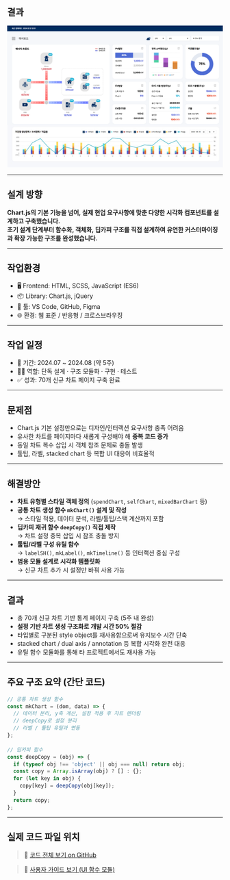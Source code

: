 ## 결과

![툴팁 커스터마이징](./assets/image/hdiDash.png)  

---

## 설계 방향

**Chart.js의 기본 기능을 넘어, 실제 현업 요구사항에 맞춘 다양한 시각화 컴포넌트를 설계하고 구축했습니다.  
초기 설계 단계부터 함수화, 객체화, 딥카피 구조를 직접 설계하여 유연한 커스터마이징과 확장 가능한 구조를 완성했습니다.**

---

## 작업환경

- 🖥 Frontend: HTML, SCSS, JavaScript (ES6)
- 📦 Library: Chart.js, jQuery
- 🧰 툴: VS Code, GitHub, Figma
- 🌐 환경: 웹 표준 / 반응형 / 크로스브라우징


---

## 작업 일정

- 📅  기간: 2024.07 ~ 2024.08 (약 5주)
- 👩‍💻 역할: 단독 설계 · 구조 모듈화 · 구현 · 테스트
- ✅ 성과: 70개 신규 차트 페이지 구축 완료

---

## 문제점

- Chart.js 기본 설정만으로는 디자인/인터랙션 요구사항 충족 어려움  
- 유사한 차트를 페이지마다 새롭게 구성해야 해 **중복 코드 증가**  
- 동일 차트 복수 삽입 시 객체 참조 문제로 충돌 발생  
- 툴팁, 라벨, stacked chart 등 복합 UI 대응이 비효율적

---

## 해결방안

- **차트 유형별 스타일 객체 정의** (`spendChart`, `selfChart`, `mixedBarChart` 등)  
- **공통 차트 생성 함수 `mkChart()` 설계 및 작성**  
  → 스타일 적용, 데이터 분석, 라벨/툴팁/스택 계산까지 포함  
- **딥카피 재귀 함수 `deepCopy()` 직접 제작**  
  → 차트 설정 중복 삽입 시 참조 충돌 방지  
- **툴팁/라벨 구성 유틸 함수**  
  → `labelSH()`, `mkLabel()`, `mkTimeline()` 등 인터랙션 중심 구성  
- **범용 모듈 설계로 시각화 템플릿화**  
  → 신규 차트 추가 시 설정만 바꿔 사용 가능

---

## 결과

- 총 70개 신규 차트 기반 통계 페이지 구축 (5주 내 완성)  
- **설정 기반 차트 생성 구조화로 개발 시간 50% 절감**  
- 타입별로 구분된 style object를 재사용함으로써 유지보수 시간 단축  
- stacked chart / dual axis / annotation 등 복합 시각화 완전 대응  
- 유틸 함수 모듈화를 통해 타 프로젝트에서도 재사용 가능

---

## 주요 구조 요약 (간단 코드)

```js
// 공통 차트 생성 함수
const mkChart = (dom, data) => {
  // 데이터 분리, y축 계산, 설정 적용 후 차트 렌더링
  // deepCopy로 설정 분리
  // 라벨 / 툴팁 유틸과 연동
};

// 딥카피 함수
const deepCopy = (obj) => {
  if (typeof obj !== 'object' || obj === null) return obj;
  const copy = Array.isArray(obj) ? [] : {};
  for (let key in obj) {
    copy[key] = deepCopy(obj[key]);
  }
  return copy;
};
```
---

## 실제 코드 파일 위치
> 📁 [코드 전체 보기 on GitHub](https://github.com/anniep8911/hdsun/blob/main/dist/assets/js/ui-functions.js)

>📘 [사용자 가이드 보기 (UI 함수 모듈)](https://anniep8911.github.io/hdsun/guide/guide-stats.html)
